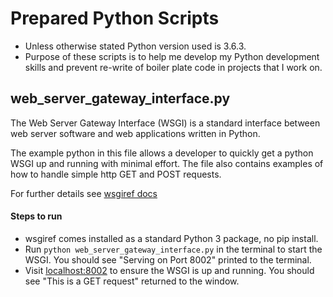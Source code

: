 # Prepared Python Scripts
* Unless otherwise stated Python version used is 3.6.3.
* Purpose of these scripts is to help me develop my Python development skills and prevent re-write of boiler plate code in projects that I work on.

## web_server_gateway_interface.py
The Web Server Gateway Interface (WSGI) is a standard interface between web server software and web applications written in Python.

The example python in this file allows a developer to quickly get a python WSGI up and running with minimal effort. The file also contains examples of how to handle simple http GET and POST requests.

For further details see [wsgiref docs](https://docs.python.org/3/library/wsgiref.html)

#### Steps to run 
* wsgiref comes installed as a standard Python 3 package, no pip install.
* Run `python web_server_gateway_interface.py` in the terminal to start the WSGI. You should see "Serving on Port 8002" printed to the terminal.
* Visit [localhost:8002](http://localhost:8002/) to ensure the WSGI is up and running. You should see "This is a GET request" returned to the window.
